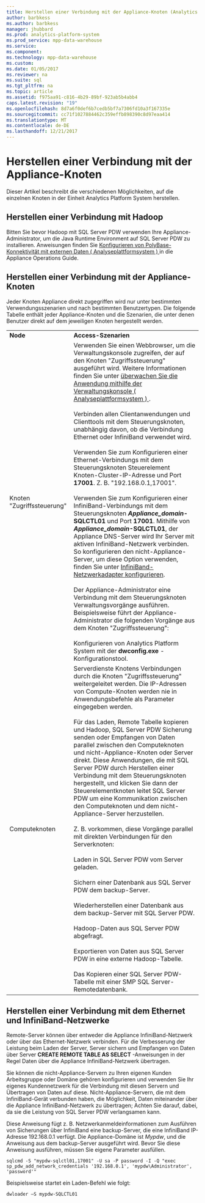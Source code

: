 ```yaml
---
title: Herstellen einer Verbindung mit der Appliance-Knoten (Analytics Platform System)
author: barbkess
ms.author: barbkess
manager: jhubbard
ms.prod: analytics-platform-system
ms.prod_service: mpp-data-warehouse
ms.service: 
ms.component: 
ms.technology: mpp-data-warehouse
ms.custom: 
ms.date: 01/05/2017
ms.reviewer: na
ms.suite: sql
ms.tgt_pltfrm: na
ms.topic: article
ms.assetid: f975aa91-c816-4b29-89bf-923ab5b4abb4
caps.latest.revision: "19"
ms.openlocfilehash: 8d7a6f0def6b7cedb5bf7a7306fd10a3f167335e
ms.sourcegitcommit: cc71f1027884462c359effb898390c8d97eaa414
ms.translationtype: MT
ms.contentlocale: de-DE
ms.lasthandoff: 12/21/2017
---
```

# <a name="connect-to-appliance-nodes"></a>Herstellen einer Verbindung mit der Appliance-Knoten
Dieser Artikel beschreibt die verschiedenen Möglichkeiten, auf die einzelnen Knoten in der Einheit Analytics Platform System herstellen.  
  
## <a name="connecting-with-hadoop"></a>Herstellen einer Verbindung mit Hadoop  
Bitten Sie bevor Hadoop mit SQL Server PDW verwenden Ihre Appliance-Administrator, um die Java Runtime Environment auf SQL Server PDW zu installieren. Anweisungen finden Sie [Konfigurieren von PolyBase-Konnektivität mit externen Daten &#40; Analyseplattformsystem &#41; ](configure-polybase-connectivity-to-external-data.md) in die Appliance Operations Guide.  
  
## <a name="ConnectingToIndividualNodes"></a>Herstellen einer Verbindung mit der Appliance-Knoten  
Jeder Knoten Appliance direkt zugegriffen wird nur unter bestimmten Verwendungsszenarien und nach bestimmten Benutzertypen. Die folgende Tabelle enthält jeder Appliance-Knoten und die Szenarien, die unter denen Benutzer direkt auf dem jeweiligen Knoten hergestellt werden.  
  
<!-- MISSING LINKS For information on the purpose of each node, see [Understanding SQL Server PDW &#40;SQL Server PDW&#41;](../sqlpdw/understanding-sql-server-pdw-sql-server-pdw.md).  -->  
  
|||  
|-|-|  
|**Node**|**Access-Szenarien**|  
|Knoten "Zugriffssteuerung"|Verwenden Sie einen Webbrowser, um die Verwaltungskonsole zugreifen, der auf den Knoten "Zugriffssteuerung" ausgeführt wird. Weitere Informationen finden Sie unter [überwachen Sie die Anwendung mithilfe der Verwaltungskonsole &#40; Analyseplattformsystem &#41; ](monitor-the-appliance-by-using-the-admin-console.md).<br /><br />Verbinden allen Clientanwendungen und Clienttools mit dem Steuerungsknoten, unabhängig davon, ob die Verbindung Ethernet oder InfiniBand verwendet wird.<br /><br />Verwenden Sie zum Konfigurieren einer Ethernet-Verbindungs mit dem Steuerungsknoten Steuerelement Knoten-Cluster-IP-Adresse und Port **17001**. Z. B. "192.168.0.1,17001".<br /><br />Verwenden Sie zum Konfigurieren einer InfiniBand-Verbindungs mit dem Steuerungsknoten  ***Appliance_domain*-SQLCTL01** und Port **17001**. Mithilfe von  ***Appliance_domain*-SQLCTL01**, der Appliance DNS-Server wird Ihr Server mit aktiven InfiniBand-Netzwerk verbinden. So konfigurieren den nicht-Appliance-Server, um diese Option verwenden, finden Sie unter [InfiniBand-Netzwerkadapter konfigurieren](configure-infiniband-network-adapters.md).<br /><br />Der Appliance-Administrator eine Verbindung mit dem Steuerungsknoten Verwaltungsvorgänge ausführen. Beispielsweise führt der Appliance-Administrator die folgenden Vorgänge aus dem Knoten "Zugriffssteuerung":<br /><br />Konfigurieren von Analytics Platform System mit der **dwconfig.exe** -Konfigurationstool.|  
|Computeknoten|Serverdienste Knotens Verbindungen durch die Knoten "Zugriffssteuerung" weitergeleitet werden. Die IP-Adressen von Compute-Knoten werden nie in Anwendungsbefehle als Parameter eingegeben werden.<br /><br />Für das Laden, Remote Tabelle kopieren und Hadoop, SQL Server PDW Sicherung senden oder Empfangen von Daten parallel zwischen den Computeknoten und nicht-Appliance-Knoten oder Server direkt. Diese Anwendungen, die mit SQL Server PDW durch Herstellen einer Verbindung mit dem Steuerungsknoten hergestellt, und klicken Sie dann der Steuerelementknoten leitet SQL Server PDW um eine Kommunikation zwischen den Computeknoten und dem nicht-Appliance-Server herzustellen.<br /><br />Z. B. vorkommen, diese Vorgänge parallel mit direkten Verbindungen für den Serverknoten:<br /><br />Laden in SQL Server PDW vom Server geladen.<br /><br />Sichern einer Datenbank aus SQL Server PDW dem backup-Server.<br /><br />Wiederherstellen einer Datenbank aus dem backup-Server mit SQL Server PDW.<br /><br />Hadoop-Daten aus SQL Server PDW abgefragt.<br /><br />Exportieren von Daten aus SQL Server PDW in eine externe Hadoop-Tabelle.<br /><br />Das Kopieren einer SQL Server PDW-Tabelle mit einer SMP SQL Server-Remotedatenbank.|  
  
## <a name="connecting-to-the-ethernet-and-infiniband-networks"></a>Herstellen einer Verbindung mit dem Ethernet und InfiniBand-Netzwerke  
Remote-Server können über entweder die Appliance InfiniBand-Netzwerk oder über das Ethernet-Netzwerk verbinden. Für die Verbesserung der Leistung beim Laden der Server, Server sichern und Empfangen von Daten über Server **CREATE REMOTE TABLE AS SELECT** -Anweisungen in der Regel Daten über die Appliance InfiniBand-Netzwerk übertragen.  
  
Sie können die nicht-Appliance-Servern zu Ihren eigenen Kunden Arbeitsgruppe oder Domäne gehören konfigurieren und verwenden Sie Ihr eigenes Kundennetzwerk für die Verbindung mit diesen Servern und Übertragen von Daten auf diese. Nicht-Appliance-Servern, die mit dem InfiniBand-Gerät verbunden haben, die Möglichkeit, Daten miteinander über die Appliance InfiniBand-Netzwerk zu übertragen; Achten Sie darauf, dabei, da sie die Leistung von SQL Server PDW verlangsamen kann.  
  
Diese Anweisung fügt z. B. Netzwerkanmeldeinformationen zum Ausführen von Sicherungen über InfiniBand eine backup-Server, die eine InfiniBand IP-Adresse 192.168.0.1 verfügt. Die Appliance-Domäne ist *Mypdw*, und die Anweisung aus dem backup-Server ausgeführt wird. Bevor Sie diese Anweisung ausführen, müssen Sie eigene Parameter ausfüllen.  
  
```  
sqlcmd -S "mypdw-sqlctl01,17001" -U sa -P password -I -Q "exec sp_pdw_add_network_credentials '192.168.0.1', 'mypdw\Administrator', 'password'"  
```  
  
Beispielsweise startet ein Laden-Befehl wie folgt:  
  
```  
dwloader –S mypdw-SQLCTL01  
```  
  
<!-- MISSING LINKS ## See Also  
[Configure an External Windows System To Receive Remote Table Copies Using InfiniBand &#40;SQL Server PDW&#41;](../sqlpdw/configure-an-external-windows-system-to-receive-remote-table-copies-using-infiniband-sql-server-pdw.md)  
[Common Metadata Query Examples &#40;SQL Server PDW&#41;](../sqlpdw/common-metadata-query-examples-sql-server-pdw.md)  -->  
  
